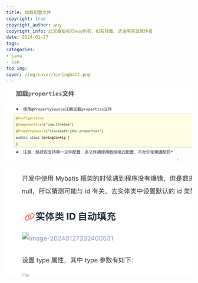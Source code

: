 ```yaml
---
title: 加载配置文件
copyright: true
copyright_author: wuy
copyright_info: 此文章版权归wuy所有，如有转载，请注明来自原作者
date: 2024-01-27
tags:
categories: 
- java
- ssm
top_img:
cover: /img/cover/springboot.png
---
```




![image-20240120224129500](assets/image-20240120224129500.png)

![image-20240128112058561](/img/asset/image-20240128112058561.png)
